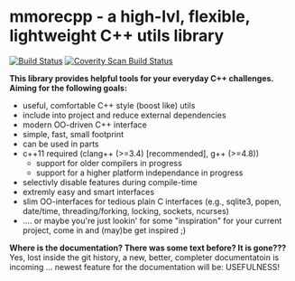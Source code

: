 mmorecpp - a high-lvl, flexible, lightweight C++ utils library
===========================================================================

[![Build Status](https://travis-ci.org/daringer/mmorecpp.svg)](https://travis-ci.org/daringer/mmorecpp) <a href="https://scan.coverity.com/projects/daringer-mmorecpp"><img alt="Coverity Scan Build Status" src="https://scan.coverity.com/projects/6476/badge.svg" /></a>

**This library provides helpful tools for your everyday C++ challenges. 
Aiming for the following goals:**

* useful, comfortable C++ style (boost like) utils
* include into project and reduce external dependencies
* modern OO-driven C++ interface
* simple, fast, small footprint
* can be used in parts
* c++11 required (clang++ (>=3.4) [recommended], g++ (>=4.8))
  * support for older compilers in progress
  * support for a higher platform independance in progress
* selectivly disable features during compile-time 
* extremly easy and smart interfaces
* slim OO-interfaces for tedious plain C interfaces (e.g., sqlite3, popen,
  date/time, threading/forking, locking, sockets, ncurses)
* .... or maybe you're just lookin' for some "inspiration" for your current
  project, come in and (may)be get inspired ;)

**Where is the documentation? There was some text before? It is gone???**
Yes, lost inside the git history, a new, better, completer documentatoin is incoming ... 
newest feature for the documentation will be: USEFULNESS!


